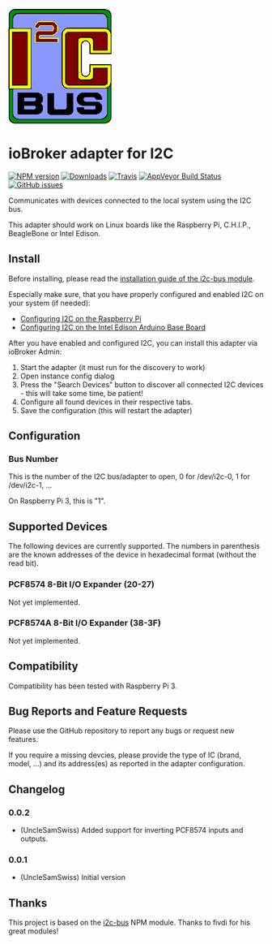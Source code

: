 ![I2C Logo](admin/i2c.png)

# ioBroker adapter for I2C

[![NPM version](http://img.shields.io/npm/v/iobroker.i2c.svg)](https://www.npmjs.com/package/iobroker.i2c) [![Downloads](https://img.shields.io/npm/dm/iobroker.i2c.svg)](https://www.npmjs.com/package/iobroker.i2c) [![Travis](https://img.shields.io/travis/UncleSamSwiss/ioBroker.i2c.svg)](https://travis-ci.org/UncleSamSwiss/ioBroker.i2c/) [![AppVeyor Build Status](https://img.shields.io/appveyor/ci/UncleSamSwiss/iobroker-i2c.svg)](https://ci.appveyor.com/project/UncleSamSwiss/iobroker-i2c) [![GitHub issues](https://img.shields.io/github/issues/UncleSamSwiss/ioBroker.i2c.svg)](https://github.com/UncleSamSwiss/ioBroker.i2c/issues)

Communicates with devices connected to the local system using the I2C bus.

This adapter should work on Linux boards like the Raspberry Pi, C.H.I.P., BeagleBone or Intel Edison. 

## Install

Before installing, please read the [installation guide of the i2c-bus module](https://www.npmjs.com/package/i2c-bus#installation).

Especially make sure, that you have properly configured and enabled I2C on your system (if needed):
* [Configuring I2C on the Raspberry Pi](https://github.com/fivdi/i2c-bus/blob/master/doc/raspberry-pi-i2c.md)
* [Configuring I2C on the Intel Edison Arduino Base Board](https://github.com/fivdi/i2c-bus/blob/master/doc/edison-adruino-base-board-i2c.md)

After you have enabled and configured I2C, you can install this adapter via ioBroker Admin:
1. Start the adapter (it must run for the discovery to work)
2. Open instance config dialog
3. Press the "Search Devices" button to discover all connected I2C devices - this will take some time, be patient!
4. Configure all found devices in their respective tabs.
5. Save the configuration (this will restart the adapter)

## Configuration

### Bus Number

This is the number of the I2C bus/adapter to open, 0 for /dev/i2c-0, 1 for /dev/i2c-1, ...

On Raspberry Pi 3, this is "1".

## Supported Devices

The following devices are currently supported. The numbers in parenthesis are the known addresses of the device in hexadecimal format (without the read bit).

### PCF8574 8-Bit I/O Expander (20-27)

Not yet implemented.

### PCF8574A 8-Bit I/O Expander (38-3F)

Not yet implemented.

## Compatibility

Compatibility has been tested with Raspberry Pi 3.

## Bug Reports and Feature Requests

Please use the GitHub repository to report any bugs or request new features.

If you require a missing devcies, please provide the type of IC (brand, model, ...) and its address(es) as reported in the adapter configuration.

## Changelog

### 0.0.2
* (UncleSamSwiss) Added support for inverting PCF8574 inputs and outputs.

### 0.0.1
* (UncleSamSwiss) Initial version

## Thanks

This project is based on the [i2c-bus](https://www.npmjs.com/package/i2c-bus) NPM module. Thanks to fivdi for his great modules!
